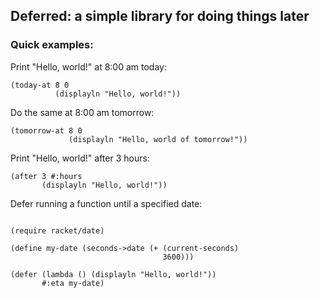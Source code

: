 ## Deferred: a simple library for doing things later

### Quick examples:

Print "Hello, world!" at 8:00 am today:
```racket
(today-at 8 0
          (displayln "Hello, world!"))
```

Do the same at 8:00 am tomorrow:
```racket
(tomorrow-at 8 0
             (displayln "Hello, world of tomorrow!"))
```

Print "Hello, world!" after 3 hours:
```racket
(after 3 #:hours
       (displayln "Hello, world!"))
```

Defer running a function until a specified date:
```racket

(require racket/date)

(define my-date (seconds->date (+ (current-seconds)
                                  3600)))

(defer (lambda () (displayln "Hello, world!"))
       #:eta my-date)
```
